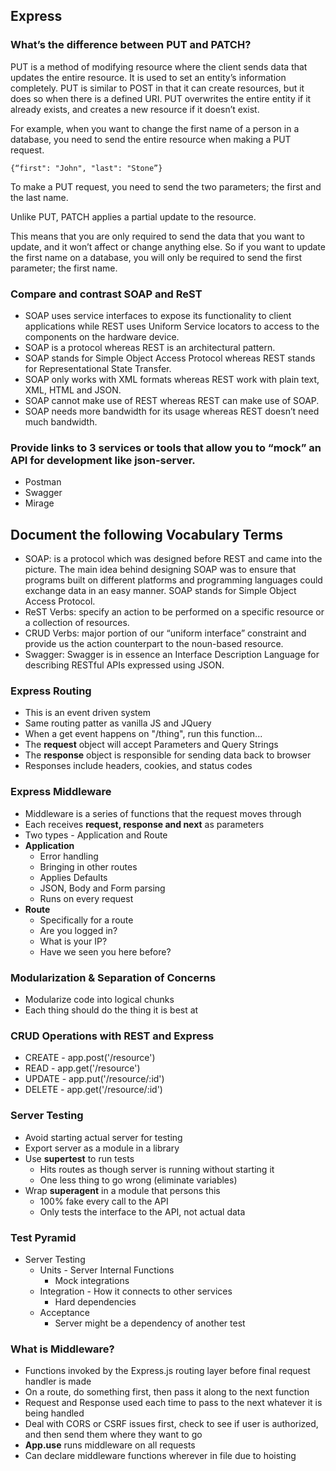 ## Express

### What’s the difference between PUT and PATCH?

PUT is a method of modifying resource where the client sends data that updates the entire resource. It is used to set an entity’s information completely. PUT is similar to POST in that it can create resources, but it does so when there is a defined URI. PUT overwrites the entire entity if it already exists, and creates a new resource if it doesn’t exist.

For example, when you want to change the first name of a person in a database, you need to send the entire resource when making a PUT request.

```
{“first": "John", "last": "Stone”}

```

To make a PUT request, you need to send the two parameters; the first and the last name.

Unlike PUT, PATCH applies a partial update to the resource.

This means that you are only required to send the data that you want to update, and it won’t affect or change anything else. So if you want to update the first name on a database, you will only be required to send the first parameter; the first name.

### Compare and contrast SOAP and ReST

- SOAP uses service interfaces to expose its functionality to client applications while REST uses Uniform Service locators to access to the components on the hardware device.
- SOAP is a protocol whereas REST is an architectural pattern.
- SOAP stands for Simple Object Access Protocol whereas REST stands for Representational State Transfer.
- SOAP only works with XML formats whereas REST work with plain text, XML, HTML and JSON.
- SOAP cannot make use of REST whereas REST can make use of SOAP.
- SOAP needs more bandwidth for its usage whereas REST doesn’t need much bandwidth.

### Provide links to 3 services or tools that allow you to “mock” an API for development like json-server.

- Postman
- Swagger
- Mirage

## Document the following Vocabulary Terms

- SOAP: is a protocol which was designed before REST and came into the picture. The main idea behind designing SOAP was to ensure that programs built on different platforms and programming languages could exchange data in an easy manner. SOAP stands for Simple Object Access Protocol.
- ReST Verbs: specify an action to be performed on a specific resource or a collection of resources.
- CRUD Verbs: major portion of our “uniform interface” constraint and provide us the action counterpart to the noun-based resource.
- Swagger: Swagger is in essence an Interface Description Language for describing RESTful APIs expressed using JSON.

### Express Routing

- This is an event driven system
- Same routing patter as vanilla JS and JQuery
- When a get event happens on "/thing", run this function...
- The **request** object will accept Parameters and Query Strings
- The **response** object is responsible for sending data back to browser
- Responses include headers, cookies, and status codes

### Express Middleware

- Middleware is a series of functions that the request moves through
- Each receives **request, response and next** as parameters
- Two types - Application and Route
- **Application**
  - Error handling
  - Bringing in other routes
  - Applies Defaults
  - JSON, Body and Form parsing
  - Runs on every request
- **Route**
  - Specifically for a route
  - Are you logged in?
  - What is your IP?
  - Have we seen you here before?

### Modularization & Separation of Concerns

- Modularize code into logical chunks
- Each thing should do the thing it is best at

### CRUD Operations with REST and Express

- CREATE - app.post('/resource')
- READ - app.get('/resource')
- UPDATE - app.put('/resource/:id')
- DELETE - app.get('/resource/:id')

### Server Testing

- Avoid starting actual server for testing
- Export server as a module in a library
- Use **supertest** to run tests
  - Hits routes as though server is running without starting it
  - One less thing to go wrong (eliminate variables)
- Wrap **superagent** in a module that persons this
  - 100% fake every call to the API
  - Only tests the interface to the API, not actual data

### Test Pyramid

- Server Testing
  - Units - Server Internal Functions
    - Mock integrations
  - Integration - How it connects to other services
    - Hard dependencies
  - Acceptance
    - Server might be a dependency of another test

### What is Middleware?

- Functions invoked by the Express.js routing layer before final request handler is made
- On a route, do something first, then pass it along to the next function
- Request and Response used each time to pass to the next whatever it is being handled
- Deal with CORS or CSRF issues first, check to see if user is authorized, and then send them where they want to go
- **App.use** runs middleware on all requests
- Can declare middleware functions wherever in file due to hoisting
